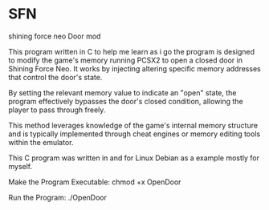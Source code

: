 # SFN
shining force neo Door mod



This program written in C to help me learn as i go the program is designed to modify the game's memory running PCSX2 to open a closed door in Shining Force Neo. It works by injecting altering specific memory addresses that control the door's state.

By setting the relevant memory value to indicate an "open" state, the program effectively bypasses the door's closed condition, allowing the player to pass through freely.

This method leverages knowledge of the game's internal memory structure and is typically implemented through cheat engines or memory editing tools within the emulator.

This C program was written in and for Linux Debian as a example mostly for myself.

Make the Program Executable:
chmod +x OpenDoor

Run the Program:
./OpenDoor
